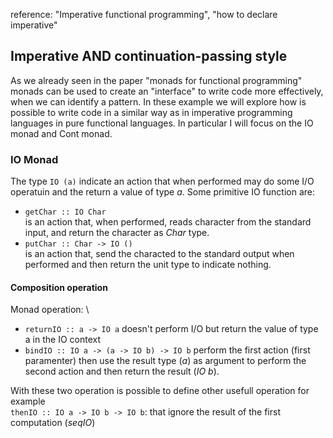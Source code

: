 reference: "Imperative functional programming", "how to declare imperative"

## Imperative AND continuation-passing style

As we already seen in the paper "monads for functional programming" monads can be used to create an "interface" to write code more effectively, when we can identify a pattern. In these example we will explore how is possible to write code in a similar way as in imperative programming languages in pure functional languages. In particular I will focus on the IO monad and Cont monad.

### IO Monad

The type `IO (a)` indicate an action that when performed may do some I/O operatuin and the return a value of type _a_.
Some primitive IO function are:
- `getChar :: IO Char` \
    is an action that, when performed, reads character from the standard input, and return the character as _Char_ type.
- `putChar :: Char -> IO ()` \
    is an action that, send the characted to the standard output when performed and then return the unit type to indicate nothing.

#### Composition operation

Monad operation: \
- `returnIO :: a -> IO a`
    doesn't perform I/O but return the value of type a in the IO context
- `bindIO :: IO a -> (a -> IO b) -> IO b`
    perform the first action (first paramenter) then use the result type (_a_) as argument to perform the second action and then return the result (_IO b_).

With these two operation is possible to define other usefull operation for example \
`thenIO :: IO a -> IO b -> IO b`: that ignore the result of the first computation (_seqIO_)



